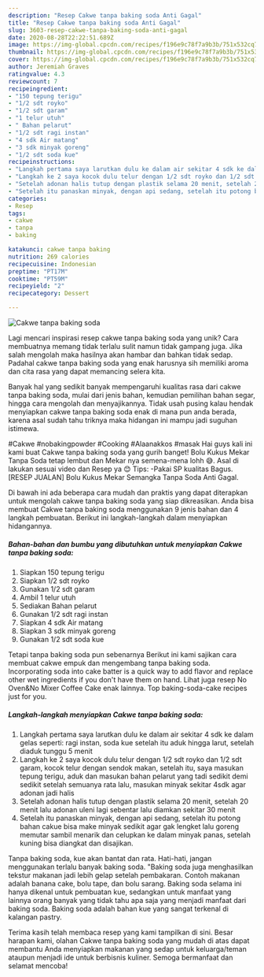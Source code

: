 ```yaml
---
description: "Resep Cakwe tanpa baking soda Anti Gagal"
title: "Resep Cakwe tanpa baking soda Anti Gagal"
slug: 3603-resep-cakwe-tanpa-baking-soda-anti-gagal
date: 2020-08-28T22:22:51.689Z
image: https://img-global.cpcdn.com/recipes/f196e9c78f7a9b3b/751x532cq70/cakwe-tanpa-baking-soda-foto-resep-utama.jpg
thumbnail: https://img-global.cpcdn.com/recipes/f196e9c78f7a9b3b/751x532cq70/cakwe-tanpa-baking-soda-foto-resep-utama.jpg
cover: https://img-global.cpcdn.com/recipes/f196e9c78f7a9b3b/751x532cq70/cakwe-tanpa-baking-soda-foto-resep-utama.jpg
author: Jeremiah Graves
ratingvalue: 4.3
reviewcount: 7
recipeingredient:
- "150 tepung terigu"
- "1/2 sdt royko"
- "1/2 sdt garam"
- "1 telur utuh"
- " Bahan pelarut"
- "1/2 sdt ragi instan"
- "4 sdk Air matang"
- "3 sdk minyak goreng"
- "1/2 sdt soda kue"
recipeinstructions:
- "Langkah pertama saya larutkan dulu ke dalam air sekitar 4 sdk ke dalam gelas seperti: ragi instan, soda kue setelah itu aduk hingga larut, setelah diaduk tunggu 5 menit"
- "Langkah ke 2 saya kocok dulu telur dengan 1/2 sdt royko dan 1/2 sdt garam, kocok telur dengan sendok makan, setelah itu, saya masukan tepung terigu, aduk dan masukan bahan pelarut yang tadi sedikit demi sedikit setelah semuanya rata lalu, masukan minyak sekitar 4sdk agar adonan jadi halis"
- "Setelah adonan halis tutup dengan plastik selama 20 menit, setelah 20 menit lalu adonan uleni lagi sebentar lalu diamkan sekitar 30 menit"
- "Setelah itu panaskan minyak, dengan api sedang, setelah itu potong bahan cakue bisa make minyak sedikit agar gak lengket lalu goreng memutar sambil menarik dan celupkan ke dalam minyak panas, setelah kuning bisa diangkat dan disajikan."
categories:
- Resep
tags:
- cakwe
- tanpa
- baking

katakunci: cakwe tanpa baking 
nutrition: 269 calories
recipecuisine: Indonesian
preptime: "PT17M"
cooktime: "PT59M"
recipeyield: "2"
recipecategory: Dessert

---
```



![Cakwe tanpa baking soda](https://img-global.cpcdn.com/recipes/f196e9c78f7a9b3b/751x532cq70/cakwe-tanpa-baking-soda-foto-resep-utama.jpg)

Lagi mencari inspirasi resep cakwe tanpa baking soda yang unik? Cara membuatnya memang tidak terlalu sulit namun tidak gampang juga. Jika salah mengolah maka hasilnya akan hambar dan bahkan tidak sedap. Padahal cakwe tanpa baking soda yang enak harusnya sih memiliki aroma dan cita rasa yang dapat memancing selera kita.

Banyak hal yang sedikit banyak mempengaruhi kualitas rasa dari cakwe tanpa baking soda, mulai dari jenis bahan, kemudian pemilihan bahan segar, hingga cara mengolah dan menyajikannya. Tidak usah pusing kalau hendak menyiapkan cakwe tanpa baking soda enak di mana pun anda berada, karena asal sudah tahu triknya maka hidangan ini mampu jadi suguhan istimewa.

#Cakwe #nobakingpowder #Cooking #Alaanakkos #masak Hai guys kali ini kami buat Cakwe tanpa baking soda yang gurih banget! Bolu Kukus Mekar Tanpa Soda tetap lembut dan Mekar nya semena-mena lohh 😅. Asal di lakukan sesuai video dan Resep ya 😊 Tips: -Pakai SP kualitas Bagus. [RESEP JUALAN] Bolu Kukus Mekar Semangka Tanpa Soda Anti Gagal.


Di bawah ini ada beberapa cara mudah dan praktis yang dapat diterapkan untuk mengolah cakwe tanpa baking soda yang siap dikreasikan. Anda bisa membuat Cakwe tanpa baking soda menggunakan 9 jenis bahan dan 4 langkah pembuatan. Berikut ini langkah-langkah dalam menyiapkan hidangannya.

<!--inarticleads1-->

##### Bahan-bahan dan bumbu yang dibutuhkan untuk menyiapkan Cakwe tanpa baking soda:

1. Siapkan 150 tepung terigu
1. Siapkan 1/2 sdt royko
1. Gunakan 1/2 sdt garam
1. Ambil 1 telur utuh
1. Sediakan  Bahan pelarut
1. Gunakan 1/2 sdt ragi instan
1. Siapkan 4 sdk Air matang
1. Siapkan 3 sdk minyak goreng
1. Gunakan 1/2 sdt soda kue


Tetapi tanpa baking soda pun sebenarnya Berikut ini kami sajikan cara membuat cakwe empuk dan mengembang tanpa baking soda. Incorporating soda into cake batter is a quick way to add flavor and replace other wet ingredients if you don&#39;t have them on hand. Lihat juga resep No Oven&amp;No Mixer Coffee Cake enak lainnya. Top baking-soda-cake recipes just for you. 

<!--inarticleads2-->

##### Langkah-langkah menyiapkan Cakwe tanpa baking soda:

1. Langkah pertama saya larutkan dulu ke dalam air sekitar 4 sdk ke dalam gelas seperti: ragi instan, soda kue setelah itu aduk hingga larut, setelah diaduk tunggu 5 menit
1. Langkah ke 2 saya kocok dulu telur dengan 1/2 sdt royko dan 1/2 sdt garam, kocok telur dengan sendok makan, setelah itu, saya masukan tepung terigu, aduk dan masukan bahan pelarut yang tadi sedikit demi sedikit setelah semuanya rata lalu, masukan minyak sekitar 4sdk agar adonan jadi halis
1. Setelah adonan halis tutup dengan plastik selama 20 menit, setelah 20 menit lalu adonan uleni lagi sebentar lalu diamkan sekitar 30 menit
1. Setelah itu panaskan minyak, dengan api sedang, setelah itu potong bahan cakue bisa make minyak sedikit agar gak lengket lalu goreng memutar sambil menarik dan celupkan ke dalam minyak panas, setelah kuning bisa diangkat dan disajikan.


Tanpa baking soda, kue akan bantat dan rata. Hati-hati, jangan menggunakan terlalu banyak baking soda. &#34;Baking soda juga menghasilkan tekstur makanan jadi lebih gelap setelah pembakaran. Contoh makanan adalah banana cake, bolu tape, dan bolu sarang. Baking soda selama ini hanya dikenal untuk pembuatan kue, sedangkan untuk manfaat yang lainnya orang banyak yang tidak tahu apa saja yang menjadi manfaat dari baking soda. Baking soda adalah bahan kue yang sangat terkenal di kalangan pastry. 

Terima kasih telah membaca resep yang kami tampilkan di sini. Besar harapan kami, olahan Cakwe tanpa baking soda yang mudah di atas dapat membantu Anda menyiapkan makanan yang sedap untuk keluarga/teman ataupun menjadi ide untuk berbisnis kuliner. Semoga bermanfaat dan selamat mencoba!
